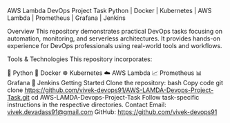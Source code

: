 AWS Lambda DevOps Project Task
Python | Docker | Kubernetes | AWS Lambda | Prometheus | Grafana | Jenkins

Overview
This repository demonstrates practical DevOps tasks focusing on automation, monitoring, and serverless architectures. It provides hands-on experience for DevOps professionals using real-world tools and workflows.

Tools & Technologies
This repository incorporates:

🐍 Python
🐳 Docker
☸️ Kubernetes
☁️ AWS Lambda
📈 Prometheus
📊 Grafana
🔧 Jenkins
Getting Started
Clone the repository:
bash
Copy code
git clone https://github.com/vivek-devops91/AWS-LAMDA-Devops-Project-Task.git
cd AWS-LAMDA-Devops-Project-Task
Follow task-specific instructions in the respective directories.
Contact
Email: vivek.devadass91@gmail.com
GitHub: https://github.com/vivek-devops91
